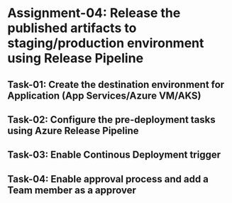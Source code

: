 # Assignment-04: Release the published artifacts to staging/production environment using Release Pipeline

## Task-01: Create the destination environment for Application (App Services/Azure VM/AKS)

## Task-02: Configure the pre-deployment tasks using Azure Release Pipeline

## Task-03: Enable Continous Deployment trigger

## Task-04: Enable approval process and add a Team member as a approver
